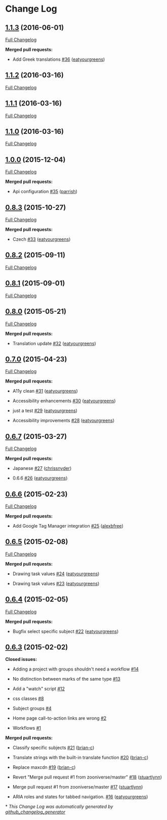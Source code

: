 # Change Log

## [1.1.3](https://github.com/zooniverse/zooniverse-readymade/tree/1.1.3) (2016-06-01)

[Full Changelog](https://github.com/zooniverse/zooniverse-readymade/compare/1.1.2...1.1.3)

**Merged pull requests:**

- Add Greek translations [\#36](https://github.com/zooniverse/zooniverse-readymade/pull/36) ([eatyourgreens](https://github.com/eatyourgreens))

## [1.1.2](https://github.com/zooniverse/zooniverse-readymade/tree/1.1.2) (2016-03-16)

[Full Changelog](https://github.com/zooniverse/zooniverse-readymade/compare/1.1.1...1.1.2)

## [1.1.1](https://github.com/zooniverse/zooniverse-readymade/tree/1.1.1) (2016-03-16)

[Full Changelog](https://github.com/zooniverse/zooniverse-readymade/compare/1.1.0...1.1.1)

## [1.1.0](https://github.com/zooniverse/zooniverse-readymade/tree/1.1.0) (2016-03-16)

[Full Changelog](https://github.com/zooniverse/zooniverse-readymade/compare/1.0.0...1.1.0)

## [1.0.0](https://github.com/zooniverse/zooniverse-readymade/tree/1.0.0) (2015-12-04)

[Full Changelog](https://github.com/zooniverse/zooniverse-readymade/compare/0.8.3...1.0.0)

**Merged pull requests:**

- Api configuration [\#35](https://github.com/zooniverse/zooniverse-readymade/pull/35) ([parrish](https://github.com/parrish))

## [0.8.3](https://github.com/zooniverse/zooniverse-readymade/tree/0.8.3) (2015-10-27)

[Full Changelog](https://github.com/zooniverse/zooniverse-readymade/compare/0.8.2...0.8.3)

**Merged pull requests:**

- Czech [\#33](https://github.com/zooniverse/zooniverse-readymade/pull/33) ([eatyourgreens](https://github.com/eatyourgreens))

## [0.8.2](https://github.com/zooniverse/zooniverse-readymade/tree/0.8.2) (2015-09-11)

[Full Changelog](https://github.com/zooniverse/zooniverse-readymade/compare/0.8.1...0.8.2)

## [0.8.1](https://github.com/zooniverse/zooniverse-readymade/tree/0.8.1) (2015-09-01)

[Full Changelog](https://github.com/zooniverse/zooniverse-readymade/compare/0.8.0...0.8.1)

## [0.8.0](https://github.com/zooniverse/zooniverse-readymade/tree/0.8.0) (2015-05-21)

[Full Changelog](https://github.com/zooniverse/zooniverse-readymade/compare/0.7.0...0.8.0)

**Merged pull requests:**

- Translation update [\#32](https://github.com/zooniverse/zooniverse-readymade/pull/32) ([eatyourgreens](https://github.com/eatyourgreens))

## [0.7.0](https://github.com/zooniverse/zooniverse-readymade/tree/0.7.0) (2015-04-23)

[Full Changelog](https://github.com/zooniverse/zooniverse-readymade/compare/0.6.7...0.7.0)

**Merged pull requests:**

- A11y clean [\#31](https://github.com/zooniverse/zooniverse-readymade/pull/31) ([eatyourgreens](https://github.com/eatyourgreens))

- Accessibility enhancements [\#30](https://github.com/zooniverse/zooniverse-readymade/pull/30) ([eatyourgreens](https://github.com/eatyourgreens))

- just a test [\#29](https://github.com/zooniverse/zooniverse-readymade/pull/29) ([eatyourgreens](https://github.com/eatyourgreens))

- Accessibility improvements [\#28](https://github.com/zooniverse/zooniverse-readymade/pull/28) ([eatyourgreens](https://github.com/eatyourgreens))

## [0.6.7](https://github.com/zooniverse/zooniverse-readymade/tree/0.6.7) (2015-03-27)

[Full Changelog](https://github.com/zooniverse/zooniverse-readymade/compare/0.6.6...0.6.7)

**Merged pull requests:**

- Japanese [\#27](https://github.com/zooniverse/zooniverse-readymade/pull/27) ([chrissnyder](https://github.com/chrissnyder))

- 0.6.6 [\#26](https://github.com/zooniverse/zooniverse-readymade/pull/26) ([eatyourgreens](https://github.com/eatyourgreens))

## [0.6.6](https://github.com/zooniverse/zooniverse-readymade/tree/0.6.6) (2015-02-23)

[Full Changelog](https://github.com/zooniverse/zooniverse-readymade/compare/0.6.5...0.6.6)

**Merged pull requests:**

- Add Google Tag Manager integration [\#25](https://github.com/zooniverse/zooniverse-readymade/pull/25) ([alexbfree](https://github.com/alexbfree))

## [0.6.5](https://github.com/zooniverse/zooniverse-readymade/tree/0.6.5) (2015-02-08)

[Full Changelog](https://github.com/zooniverse/zooniverse-readymade/compare/0.6.4...0.6.5)

**Merged pull requests:**

- Drawing task values [\#24](https://github.com/zooniverse/zooniverse-readymade/pull/24) ([eatyourgreens](https://github.com/eatyourgreens))

- Drawing task values [\#23](https://github.com/zooniverse/zooniverse-readymade/pull/23) ([eatyourgreens](https://github.com/eatyourgreens))

## [0.6.4](https://github.com/zooniverse/zooniverse-readymade/tree/0.6.4) (2015-02-05)

[Full Changelog](https://github.com/zooniverse/zooniverse-readymade/compare/0.6.3...0.6.4)

**Merged pull requests:**

- Bugfix select specific subject [\#22](https://github.com/zooniverse/zooniverse-readymade/pull/22) ([eatyourgreens](https://github.com/eatyourgreens))

## [0.6.3](https://github.com/zooniverse/zooniverse-readymade/tree/0.6.3) (2015-02-02)

**Closed issues:**

- Adding a project with groups shouldn't need a workflow [\#14](https://github.com/zooniverse/zooniverse-readymade/issues/14)

- No distinction between marks of the same type [\#13](https://github.com/zooniverse/zooniverse-readymade/issues/13)

- Add a "watch" script [\#12](https://github.com/zooniverse/zooniverse-readymade/issues/12)

- css classes [\#8](https://github.com/zooniverse/zooniverse-readymade/issues/8)

- Subject groups [\#4](https://github.com/zooniverse/zooniverse-readymade/issues/4)

- Home page call-to-action links are wrong [\#2](https://github.com/zooniverse/zooniverse-readymade/issues/2)

- Workflows [\#1](https://github.com/zooniverse/zooniverse-readymade/issues/1)

**Merged pull requests:**

- Classify specific subjects [\#21](https://github.com/zooniverse/zooniverse-readymade/pull/21) ([brian-c](https://github.com/brian-c))

- Translate strings with the built-in translate function [\#20](https://github.com/zooniverse/zooniverse-readymade/pull/20) ([brian-c](https://github.com/brian-c))

- Replace maxcdn [\#19](https://github.com/zooniverse/zooniverse-readymade/pull/19) ([brian-c](https://github.com/brian-c))

- Revert "Merge pull request \#1 from zooniverse/master" [\#18](https://github.com/zooniverse/zooniverse-readymade/pull/18) ([stuartlynn](https://github.com/stuartlynn))

- Merge pull request \#1 from zooniverse/master [\#17](https://github.com/zooniverse/zooniverse-readymade/pull/17) ([stuartlynn](https://github.com/stuartlynn))

- ARIA roles and states for tabbed navigation. [\#16](https://github.com/zooniverse/zooniverse-readymade/pull/16) ([eatyourgreens](https://github.com/eatyourgreens))



\* *This Change Log was automatically generated by [github_changelog_generator](https://github.com/skywinder/Github-Changelog-Generator)*